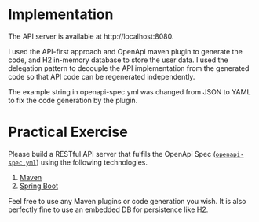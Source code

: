 Implementation
==============

The API server is available at http://localhost:8080.

I used the API-first approach and OpenApi maven plugin to generate the code, and H2 in-memory database to store the user data.
I used the delegation pattern to decouple the API implementation from the generated code so that API code can be regenerated independently.

The example string in openapi-spec.yml was changed from JSON to YAML to fix the code generation by the plugin.


Practical Exercise
==================

Please build a RESTful API server that fulfils the OpenApi Spec ([`openapi-spec.yml`](openapi-spec.yml)) using the
following technologies.

1. [Maven](https://maven.apache.org/)
1. [Spring Boot](https://spring.io/projects/spring-boot)

Feel free to use any Maven plugins or code generation you wish. It is also perfectly fine to use an embedded DB for
persistence like [H2](https://www.h2database.com/html/main.html).
